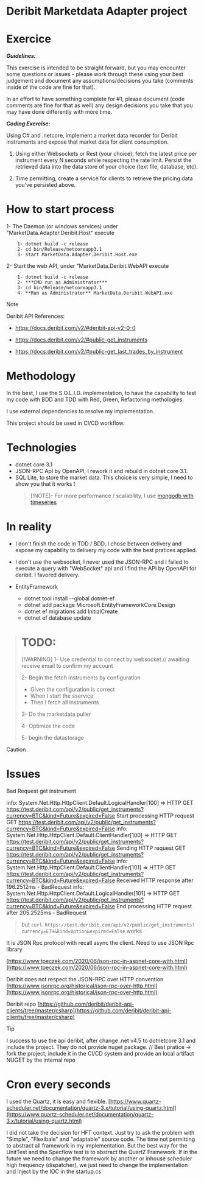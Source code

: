 # Deribit Marketdata Adapter project

# Exercice
 
***Guidelines:***

This exercise is intended to be straight forward, but you may encounter some questions or issues - please work through these using your best judgement and document any assumptions/decisions you take (comments inside of the code are fine for that).

In an effort to have something complete for #1, please document (code comments are fine for that as well) any design decisions you take that you may have done differently with more time.

***Coding Exercise:***

Using C# and .netcore, implement a market data recorder for Deribit instruments and expose that market data for client consumption.

1. Using either Websockets or Rest (your choice), fetch the latest price per instrument every N seconds while respecting the rate limit. Persist the retrieved data into the data store of your choice (text file, database, etc).

2. Time permitting, create a service for clients to retrieve the pricing data you've persisted above.

# How to start process

1- The Daemon (or windows services) under "MarketData.Adapter.Deribit.Host" execute 
```dos
    1- dotnet build -c release 
    2- cd bin/Release/netcoreapp3.1
    3- start MarketData.Adapter.Deribit.Host.exe
```
2- Start the web API, under "MarketData.Deribit.WebAPI execute 

```dos
    1- dotnet build -c release
    2- ***CMD run as Administrator***
    3- cd bin/Release/netcoreapp3.1
    4- **Run as Administrator** MarketData.Deribit.WebAPI.exe
```

> [!NOTE]
> Deribit API References:
>
>* https://docs.deribit.com/v2/#deribit-api-v2-0-0
>
>* https://docs.deribit.com/v2/#public-get_instruments
>
>* https://docs.deribit.com/v2/#public-get_last_trades_by_instrument


# Methodology
 
In the best, I use the S.O.L.I.D. implementation, to have the capability to test my code with BDD and TDD with Red, Green, Refactoring methologies.

I use external dependencies to resolve my implementation.

This project should be used in CI/CD workflow. 

# Technologies

- dotnet core 3.1 
- JSON-RPC ApI by OpenAPI, I rework it and rebuild in dotnet core 3.1. 
- SQL Lite, to store the market data. This choice is very simple, I need to show you that it works !
    > [!NOTE]- For more performance / scalability, I use [mongodb with timeseries](https://www.mongodb.com/blog/post/schema-design-for-time-series-data-in-mongodb#:~:text=%20Schema%20Design%20for%20Time%20Series%20Data%20in,series%20data%20in%20a%20database%3F%20In...%20More%20) 

# In reality
- I don't finish the code in TDD / BDD, I chose between delivery and expose my capability to delivery my code with the best pratices applied.
- I don't use the websocket, I never used the JSON-RPC and I failed to execute a query with "WebSocket" api and I find the API by OpenAPI for deribit. I favored delivery.

- EntityFramework
    - dotnet tool install --global dotnet-ef
    - dotnet add package Microsoft.EntityFrameworkCore.Design
    - dotnet ef migrations add InitialCreate
    - dotnet ef database update

> # TODO:
> [!WARNING]
>1- Use credential to connect by websocket // awaiting receive email to confirm my account
>
>2- Begin the fetch instruments by configuration
>
>    - Given the configuration is correct
>    - When I start the sservice
>    - Then I fetch all instruments
>
>3- Do the marketdata puller
>
>4- Optimize the code
>
>5- begin the datastorage

> [!CAUTION]
># Issues 
> Bad Request get instrument
>
>info: System.Net.Http.HttpClient.Default.LogicalHandler[100]
>      => HTTP GET https://test.deribit.com/api/v2/public/get_instruments?currency=BTC&kind=Future&expired=False
>      Start processing HTTP request GET https://test.deribit.com/api/v2/public/get_instruments?currency=BTC&kind=Future&expired=False
>info: System.Net.Http.HttpClient.Default.ClientHandler[100]
>      => HTTP GET https://test.deribit.com/api/v2/public/get_instruments?currency=BTC&kind=Future&expired=False
>      Sending HTTP request GET https://test.deribit.com/api/v2/public/get_instruments?currency=BTC&kind=Future&expired=False
>info: System.Net.Http.HttpClient.Default.ClientHandler[101]
>      => HTTP GET https://test.deribit.com/api/v2/public/get_instruments?currency=BTC&kind=Future&expired=False
>      Received HTTP response after 196.2512ms - BadRequest
>info: System.Net.Http.HttpClient.Default.LogicalHandler[101]
>      => HTTP GET https://test.deribit.com/api/v2/public/get_instruments?currency=BTC&kind=Future&expired=False
>      End processing HTTP request after 205.2525ms - BadRequest

>but `curl https://test.deribit.com/api/v2/public/get_instruments?currency=ETH&kind=Option&expired=False` works

It is JSON Rpc protocol with recall async the client. Need to use JSON Rpc library

[https://www.tpeczek.com/2020/06/json-rpc-in-aspnet-core-with.html](https://www.tpeczek.com/2020/06/json-rpc-in-aspnet-core-with.html)

Deribit does not respect the JSON-RPC over HTTP convention
[https://www.jsonrpc.org/historical/json-rpc-over-http.html](https://www.jsonrpc.org/historical/json-rpc-over-http.html)

Deribit repo
[https://github.com/deribit/deribit-api-clients/tree/master/csharp](https://github.com/deribit/deribit-api-clients/tree/master/csharp)
> [!TIP]
> I success to use the api deribit, after change .net v4.5 to dotnetcore 3.1 and include the project.
> They do not provide nuget package.
> // Best pratice -> fork the project, include it in the CI/CD system and provide an local artifact NUGET by the internal repo 

# Cron every seconds
I used the Quartz, it is easy and flexible.
[https://www.quartz-scheduler.net/documentation/quartz-3.x/tutorial/using-quartz.html](https://www.quartz-scheduler.net/documentation/quartz-3.x/tutorial/using-quartz.html)

I did not take the decision for HFT context. Just try to ask the problem with "Simple", "Flexibale" and "adaptable" source code.
The time not permitting to abstract all framework in my implementation. But the best way for the UnitTest and the Specflow test is to abstract the QuartZ Framework. 
If in the future we need to change the framework by another or inhouse scheduler high frequency (dispatcher), we just need to change the implementation and inject by the IOC in the startup.cs 